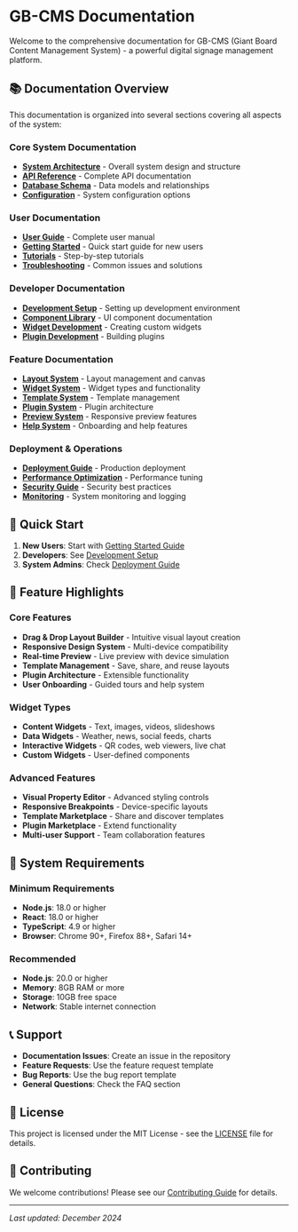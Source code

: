 # GB-CMS Documentation

Welcome to the comprehensive documentation for GB-CMS (Giant Board Content Management System) - a powerful digital signage management platform.

## 📚 Documentation Overview

This documentation is organized into several sections covering all aspects of the system:

### Core System Documentation
- [**System Architecture**](./ARCHITECTURE.md) - Overall system design and structure
- [**API Reference**](./API.md) - Complete API documentation
- [**Database Schema**](./DATABASE.md) - Data models and relationships
- [**Configuration**](./CONFIGURATION.md) - System configuration options

### User Documentation
- [**User Guide**](./USER_GUIDE.md) - Complete user manual
- [**Getting Started**](./GETTING_STARTED.md) - Quick start guide for new users
- [**Tutorials**](./TUTORIALS.md) - Step-by-step tutorials
- [**Troubleshooting**](./TROUBLESHOOTING.md) - Common issues and solutions

### Developer Documentation
- [**Development Setup**](./DEVELOPMENT.md) - Setting up development environment
- [**Component Library**](./COMPONENTS.md) - UI component documentation
- [**Widget Development**](./WIDGET_DEVELOPMENT.md) - Creating custom widgets
- [**Plugin Development**](./PLUGIN_DEVELOPMENT.md) - Building plugins

### Feature Documentation
- [**Layout System**](./LAYOUT_SYSTEM.md) - Layout management and canvas
- [**Widget System**](./WIDGET_SYSTEM.md) - Widget types and functionality
- [**Template System**](./TEMPLATE_SYSTEM.md) - Template management
- [**Plugin System**](./PLUGIN_SYSTEM.md) - Plugin architecture
- [**Preview System**](./PREVIEW_SYSTEM.md) - Responsive preview features
- [**Help System**](./HELP_SYSTEM.md) - Onboarding and help features

### Deployment & Operations
- [**Deployment Guide**](./DEPLOYMENT.md) - Production deployment
- [**Performance Optimization**](./PERFORMANCE.md) - Performance tuning
- [**Security Guide**](./SECURITY.md) - Security best practices
- [**Monitoring**](./MONITORING.md) - System monitoring and logging

## 🚀 Quick Start

1. **New Users**: Start with [Getting Started Guide](./GETTING_STARTED.md)
2. **Developers**: See [Development Setup](./DEVELOPMENT.md)
3. **System Admins**: Check [Deployment Guide](./DEPLOYMENT.md)

## 📖 Feature Highlights

### Core Features
- **Drag & Drop Layout Builder** - Intuitive visual layout creation
- **Responsive Design System** - Multi-device compatibility
- **Real-time Preview** - Live preview with device simulation
- **Template Management** - Save, share, and reuse layouts
- **Plugin Architecture** - Extensible functionality
- **User Onboarding** - Guided tours and help system

### Widget Types
- **Content Widgets** - Text, images, videos, slideshows
- **Data Widgets** - Weather, news, social feeds, charts
- **Interactive Widgets** - QR codes, web viewers, live chat
- **Custom Widgets** - User-defined components

### Advanced Features
- **Visual Property Editor** - Advanced styling controls
- **Responsive Breakpoints** - Device-specific layouts
- **Template Marketplace** - Share and discover templates
- **Plugin Marketplace** - Extend functionality
- **Multi-user Support** - Team collaboration features

## 🔧 System Requirements

### Minimum Requirements
- **Node.js**: 18.0 or higher
- **React**: 18.0 or higher
- **TypeScript**: 4.9 or higher
- **Browser**: Chrome 90+, Firefox 88+, Safari 14+

### Recommended
- **Node.js**: 20.0 or higher
- **Memory**: 8GB RAM or more
- **Storage**: 10GB free space
- **Network**: Stable internet connection

## 📞 Support

- **Documentation Issues**: Create an issue in the repository
- **Feature Requests**: Use the feature request template
- **Bug Reports**: Use the bug report template
- **General Questions**: Check the FAQ section

## 📄 License

This project is licensed under the MIT License - see the [LICENSE](../../LICENSE) file for details.

## 🤝 Contributing

We welcome contributions! Please see our [Contributing Guide](./CONTRIBUTING.md) for details.

---

*Last updated: December 2024*
